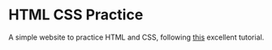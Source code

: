 # HTML CSS Practice

A simple website to practice HTML and CSS, following [this](https://learn.shayhowe.com/html-css/getting-to-know-html/) excellent tutorial.

